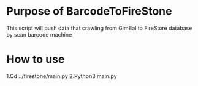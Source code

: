 # Purpose of BarcodeToFireStone
This script will push  data that crawling from GimBal to FireStore database by scan barcode machine
# How to use
1.Cd ../firestone/main.py
2.Python3 main.py
